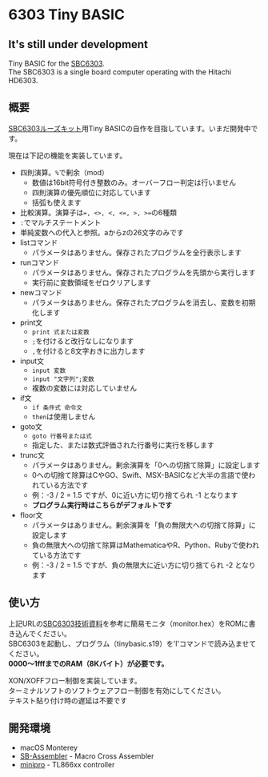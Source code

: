 # 6303 Tiny BASIC
## It's still under development
Tiny BASIC for the [SBC6303](https://vintagechips.wordpress.com/2018/04/26/sbc6303ルーズキット/).  
The SBC6303 is a single board computer operating with the Hitachi HD6303.

## 概要
[SBC6303ルーズキット](https://vintagechips.wordpress.com/2018/04/26/sbc6303ルーズキット/)用Tiny BASICの自作を目指しています。いまだ開発中です。

現在は下記の機能を実装しています。

- 四則演算。`%`で剰余（mod）
  - 数値は16bit符号付き整数のみ。オーバーフロー判定は行いません
  - 四則演算の優先順位に対応しています
  - 括弧も使えます
- 比較演算。演算子は`=, <>, <, <=, >, >=`の6種類
- `:`でマルチステートメント
- 単純変数への代入と参照。aからzの26文字のみです
- listコマンド
  - パラメータはありません。保存されたプログラムを全行表示します
- runコマンド
  - パラメータはありません。保存されたプログラムを先頭から実行します
  - 実行前に変数領域をゼロクリアします
- newコマンド
  - パラメータはありません。保存されたプログラムを消去し、変数を初期化します
- print文
  - `print 式または変数`
  - `;`を付けると改行なしになります
  - `,`を付けると8文字おきに出力します
- input文
  - `input 変数`
  - `input "文字列";変数`
  - 複数の変数には対応していません
- if文
  - `if 条件式 命令文`
  - `then`は使用しません
- goto文
  - `goto 行番号または式`
  - 指定した、または数式評価された行番号に実行を移します
- trunc文
  - パラメータはありません。剰余演算を「0への切捨て除算」に設定します
  - 0への切捨て除算はCやGO、Swift、MSX-BASICなど大半の言語で使われている方法です
  - 例：-3 / 2 = 1.5 ですが、0に近い方に切り捨てられ -1 となります
  - **プログラム実行時はこちらがデフォルトです**
- floor文
  - パラメータはありません。剰余演算を「負の無限大への切捨て除算」に設定します
  - 負の無限大への切捨て除算はMathematicaやR、Python、Rubyで使われている方法です
  - 例：-3 / 2 = 1.5 ですが、負の無限大に近い方に切り捨てられ -2 となります


## 使い方
上記URLの[SBC6303技術資料](http://www.amy.hi-ho.ne.jp/officetetsu/storage/sbc6303_techdata.pdf)を参考に簡易モニタ（monitor.hex）をROMに書き込んでください。  
SBC6303を起動し、プログラム（tinybasic.s19）を'l'コマンドで読み込ませてください。  
**$0000〜$1fffまでのRAM（8Kバイト）が必要です。**  

XON/XOFFフロー制御を実装しています。  
ターミナルソフトのソフトウェアフロー制御を有効にしてください。  
テキスト貼り付け時の遅延は不要です

## 開発環境
- macOS Monterey
- [SB-Assembler](https://www.sbprojects.net/sbasm/) - Macro Cross Assembler
- [minipro](https://gitlab.com/DavidGriffith/minipro.git) - TL866xx controller
